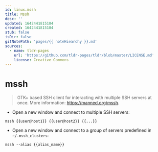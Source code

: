 ```yaml
---
id: linux.mssh
title: Mssh
desc: ''
updated: 1642441815104
created: 1642441815104
stub: false
isDir: false
gitNotePath: 'pages/{{ noteHiearchy }}.md'
sources:
  - name: tldr-pages
    url: 'https://github.com/tldr-pages/tldr/blob/master/LICENSE.md'
    license: Creative Commons
---
```

# mssh

> GTK+ based SSH client for interacting with multiple SSH servers at once.
> More information: <https://manned.org/mssh>.

- Open a new window and connect to multiple SSH servers:

`mssh {{user@host1}} {{user@host2}} {{...}}`

- Open a new window and connect to a group of servers predefined in `~/.mssh_clusters`:

`mssh --alias {{alias_name}}`

